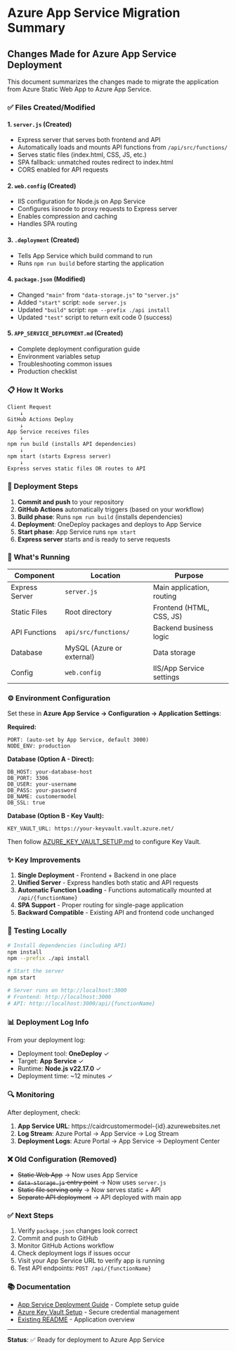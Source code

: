 # Azure App Service Migration Summary

## Changes Made for Azure App Service Deployment

This document summarizes the changes made to migrate the application from Azure Static Web App to Azure App Service.

### ✅ Files Created/Modified

#### 1. **`server.js`** (Created)
- Express server that serves both frontend and API
- Automatically loads and mounts API functions from `/api/src/functions/`
- Serves static files (index.html, CSS, JS, etc.)
- SPA fallback: unmatched routes redirect to index.html
- CORS enabled for API requests

#### 2. **`web.config`** (Created)
- IIS configuration for Node.js on App Service
- Configures iisnode to proxy requests to Express server
- Enables compression and caching
- Handles SPA routing

#### 3. **`.deployment`** (Created)
- Tells App Service which build command to run
- Runs `npm run build` before starting the application

#### 4. **`package.json`** (Modified)
- Changed `"main"` from `"data-storage.js"` to `"server.js"`
- Added `"start"` script: `node server.js`
- Updated `"build"` script: `npm --prefix ./api install`
- Updated `"test"` script to return exit code 0 (success)

#### 5. **`APP_SERVICE_DEPLOYMENT.md`** (Created)
- Complete deployment configuration guide
- Environment variables setup
- Troubleshooting common issues
- Production checklist

### 📋 How It Works

```
Client Request
    ↓
GitHub Actions Deploy
    ↓
App Service receives files
    ↓
npm run build (installs API dependencies)
    ↓
npm start (starts Express server)
    ↓
Express serves static files OR routes to API
```

### 🚀 Deployment Steps

1. **Commit and push** to your repository
2. **GitHub Actions** automatically triggers (based on your workflow)
3. **Build phase**: Runs `npm run build` (installs dependencies)
4. **Deployment**: OneDeploy packages and deploys to App Service
5. **Start phase**: App Service runs `npm start`
6. **Express server** starts and is ready to serve requests

### 🔧 What's Running

| Component | Location | Purpose |
|-----------|----------|---------|
| Express Server | `server.js` | Main application, routing |
| Static Files | Root directory | Frontend (HTML, CSS, JS) |
| API Functions | `api/src/functions/` | Backend business logic |
| Database | MySQL (Azure or external) | Data storage |
| Config | `web.config` | IIS/App Service settings |

### ⚙️ Environment Configuration

Set these in **Azure App Service → Configuration → Application Settings**:

**Required:**
```
PORT: (auto-set by App Service, default 3000)
NODE_ENV: production
```

**Database (Option A - Direct):**
```
DB_HOST: your-database-host
DB_PORT: 3306
DB_USER: your-username
DB_PASS: your-password
DB_NAME: customermodel
DB_SSL: true
```

**Database (Option B - Key Vault):**
```
KEY_VAULT_URL: https://your-keyvault.vault.azure.net/
```

Then follow [AZURE_KEY_VAULT_SETUP.md](AZURE_KEY_VAULT_SETUP.md) to configure Key Vault.

### ✨ Key Improvements

1. **Single Deployment** - Frontend + Backend in one place
2. **Unified Server** - Express handles both static and API requests
3. **Automatic Function Loading** - Functions automatically mounted at `/api/{functionName}`
4. **SPA Support** - Proper routing for single-page application
5. **Backward Compatible** - Existing API and frontend code unchanged

### 🧪 Testing Locally

```bash
# Install dependencies (including API)
npm install
npm --prefix ./api install

# Start the server
npm start

# Server runs on http://localhost:3000
# Frontend: http://localhost:3000
# API: http://localhost:3000/api/{functionName}
```

### 📊 Deployment Log Info

From your deployment log:
- Deployment tool: **OneDeploy** ✓
- Target: **App Service** ✓
- Runtime: **Node.js v22.17.0** ✓
- Deployment time: ~12 minutes ✓

### 🔍 Monitoring

After deployment, check:

1. **App Service URL**: https://caidrcustomermodel-{id}.azurewebsites.net
2. **Log Stream**: Azure Portal → App Service → Log Stream
3. **Deployment Logs**: Azure Portal → App Service → Deployment Center

### ❌ Old Configuration (Removed)

- ~~Static Web App~~ → Now uses App Service
- ~~`data-storage.js` entry point~~ → Now uses `server.js`
- ~~Static file serving only~~ → Now serves static + API
- ~~Separate API deployment~~ → API deployed with main app

### ✅ Next Steps

1. Verify `package.json` changes look correct
2. Commit and push to GitHub
3. Monitor GitHub Actions workflow
4. Check deployment logs if issues occur
5. Visit your App Service URL to verify app is running
6. Test API endpoints: `POST /api/{functionName}`

### 📚 Documentation

- [App Service Deployment Guide](APP_SERVICE_DEPLOYMENT.md) - Complete setup guide
- [Azure Key Vault Setup](AZURE_KEY_VAULT_SETUP.md) - Secure credential management
- [Existing README](README.md) - Application overview

---

**Status**: ✅ Ready for deployment to Azure App Service
